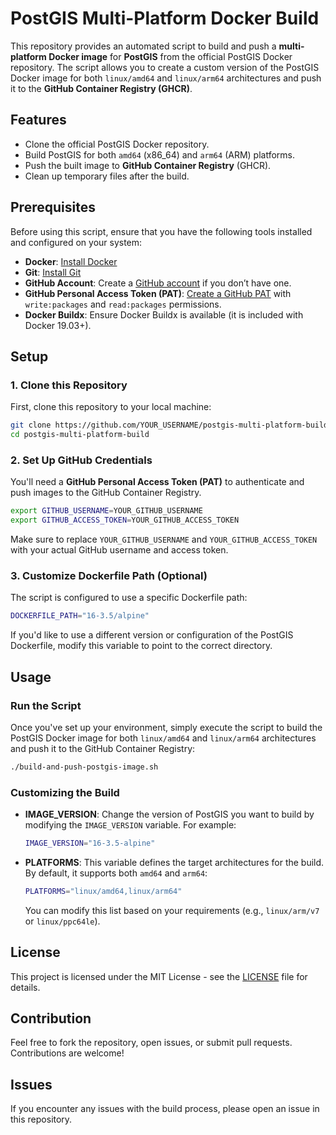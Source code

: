 
# PostGIS Multi-Platform Docker Build

This repository provides an automated script to build and push a **multi-platform Docker image** for **PostGIS** from the official PostGIS Docker repository. The script allows you to create a custom version of the PostGIS Docker image for both `linux/amd64` and `linux/arm64` architectures and push it to the **GitHub Container Registry (GHCR)**.

## Features

- Clone the official PostGIS Docker repository.
- Build PostGIS for both `amd64` (x86_64) and `arm64` (ARM) platforms.
- Push the built image to **GitHub Container Registry** (GHCR).
- Clean up temporary files after the build.

## Prerequisites

Before using this script, ensure that you have the following tools installed and configured on your system:

- **Docker**: [Install Docker](https://docs.docker.com/get-docker/)
- **Git**: [Install Git](https://git-scm.com/)
- **GitHub Account**: Create a [GitHub account](https://github.com/join) if you don’t have one.
- **GitHub Personal Access Token (PAT)**: [Create a GitHub PAT](https://github.com/settings/tokens) with `write:packages` and `read:packages` permissions.
- **Docker Buildx**: Ensure Docker Buildx is available (it is included with Docker 19.03+).

## Setup

### 1. Clone this Repository

First, clone this repository to your local machine:

```bash
git clone https://github.com/YOUR_USERNAME/postgis-multi-platform-build.git
cd postgis-multi-platform-build
```

### 2. Set Up GitHub Credentials

You'll need a **GitHub Personal Access Token (PAT)** to authenticate and push images to the GitHub Container Registry.

```bash
export GITHUB_USERNAME=YOUR_GITHUB_USERNAME
export GITHUB_ACCESS_TOKEN=YOUR_GITHUB_ACCESS_TOKEN
```

Make sure to replace `YOUR_GITHUB_USERNAME` and `YOUR_GITHUB_ACCESS_TOKEN` with your actual GitHub username and access token.

### 3. Customize Dockerfile Path (Optional)

The script is configured to use a specific Dockerfile path:

```bash
DOCKERFILE_PATH="16-3.5/alpine"
```

If you'd like to use a different version or configuration of the PostGIS Dockerfile, modify this variable to point to the correct directory.

## Usage

### Run the Script

Once you've set up your environment, simply execute the script to build the PostGIS Docker image for both `linux/amd64` and `linux/arm64` architectures and push it to the GitHub Container Registry:

```bash
./build-and-push-postgis-image.sh
```

### Customizing the Build

- **IMAGE_VERSION**: Change the version of PostGIS you want to build by modifying the `IMAGE_VERSION` variable. For example:
  ```bash
  IMAGE_VERSION="16-3.5-alpine"
  ```

- **PLATFORMS**: This variable defines the target architectures for the build. By default, it supports both `amd64` and `arm64`:
  ```bash
  PLATFORMS="linux/amd64,linux/arm64"
  ```
  You can modify this list based on your requirements (e.g., `linux/arm/v7` or `linux/ppc64le`).

## License

This project is licensed under the MIT License - see the [LICENSE](LICENSE) file for details.

## Contribution

Feel free to fork the repository, open issues, or submit pull requests. Contributions are welcome!

## Issues

If you encounter any issues with the build process, please open an issue in this repository.
